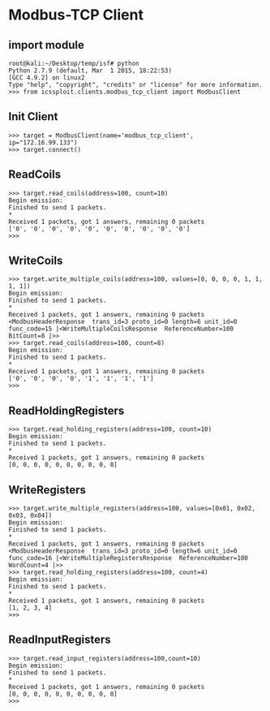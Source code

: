 # Modbus-TCP Client

## import module
    root@kali:~/Desktop/temp/isf# python
    Python 2.7.9 (default, Mar  1 2015, 18:22:53)
    [GCC 4.9.2] on linux2
    Type "help", "copyright", "credits" or "license" for more information.
    >>> from icssploit.clients.modbus_tcp_client import ModbusClient

## Init Client
    >>> target = ModbusClient(name='modbus_tcp_client', ip="172.16.99.133")
    >>> target.connect()
    
## ReadCoils
    >>> target.read_coils(address=100, count=10)
    Begin emission:
    Finished to send 1 packets.
    *
    Received 1 packets, got 1 answers, remaining 0 packets
    ['0', '0', '0', '0', '0', '0', '0', '0', '0', '0']
    >>>

## WriteCoils
    >>> target.write_multiple_coils(address=100, values=[0, 0, 0, 0, 1, 1, 1, 1])
    Begin emission:
    Finished to send 1 packets.
    *
    Received 1 packets, got 1 answers, remaining 0 packets
    <ModbusHeaderResponse  trans_id=3 proto_id=0 length=6 unit_id=0 func_code=15 |<WriteMultipleCoilsResponse  ReferenceNumber=100 BitCount=8 |>>
    >>> target.read_coils(address=100, count=8)
    Begin emission:
    Finished to send 1 packets.
    *
    Received 1 packets, got 1 answers, remaining 0 packets
    ['0', '0', '0', '0', '1', '1', '1', '1']
    >>>

## ReadHoldingRegisters
    >>> target.read_holding_registers(address=100, count=10)
    Begin emission:
    Finished to send 1 packets.
    *
    Received 1 packets, got 1 answers, remaining 0 packets
    [0, 0, 0, 0, 0, 0, 0, 0, 0, 0]

## WriteRegisters
    >>> target.write_multiple_registers(address=100, values=[0x01, 0x02, 0x03, 0x04])
    Begin emission:
    Finished to send 1 packets.
    *
    Received 1 packets, got 1 answers, remaining 0 packets
    <ModbusHeaderResponse  trans_id=3 proto_id=0 length=6 unit_id=0 func_code=16 |<WriteMultipleRegistersResponse  ReferenceNumber=100 WordCount=4 |>>
    >>> target.read_holding_registers(address=100, count=4)
    Begin emission:
    Finished to send 1 packets.
    *
    Received 1 packets, got 1 answers, remaining 0 packets
    [1, 2, 3, 4]
    >>>
    
## ReadInputRegisters
    >>> target.read_input_registers(address=100,count=10)
    Begin emission:
    Finished to send 1 packets.
    *
    Received 1 packets, got 1 answers, remaining 0 packets
    [0, 0, 0, 0, 0, 0, 0, 0, 0, 0]
    >>>